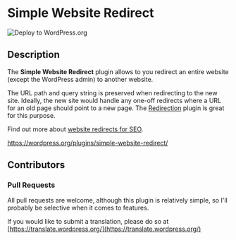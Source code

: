 # Simple Website Redirect

![Deploy to WordPress.org](https://github.com/wpscholar-wp-plugins/simple-website-redirect/workflows/Deploy%20to%20WordPress.org/badge.svg?branch=main&event=push)

## Description
The **Simple Website Redirect** plugin allows to you redirect an entire website (except the WordPress admin) to another website.

The URL path and query string is preserved when redirecting to the new site. Ideally, the new site would handle any one-off redirects where a URL for an old page should point to a new page. The [Redirection](https://wordpress.org/plugins/redirection/) plugin is great for this purpose.

Find out more about [website redirects for SEO](https://moz.com/learn/seo/redirection).

https://wordpress.org/plugins/simple-website-redirect/

## Contributors

### Pull Requests
All pull requests are welcome, although this plugin is relatively simple, so I'll probably be selective when it comes to features.  

If you would like to submit a translation, please do so at [https://translate.wordpress.org/](https://translate.wordpress.org/)

